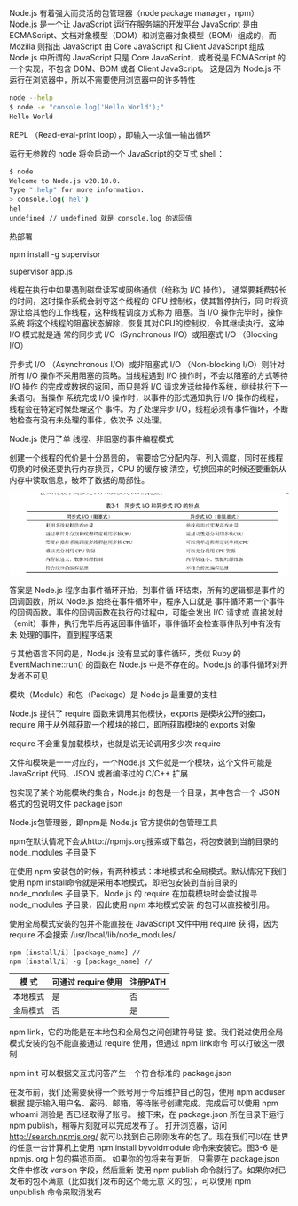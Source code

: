Node.js 有着强大而灵活的包管理器（node package manager，npm）  Node.js 是一个让 JavaScript 运行在服务端的开发平台  JavaScript 是由 ECMAScript、文档对象模型（DOM）和浏览器对象模型（BOM）组成的，而 Mozilla 则指出 JavaScript 由  Core JavaScript 和 Client JavaScript 组成  Node.js 中所谓的 JavaScript 只是 Core JavaScript，或者说是 ECMAScript 的一个实现，不包含 DOM、BOM 或者 Client JavaScript。  这是因为 Node.js 不运行在浏览器中，所以不需要使用浏览器中的许多特性    





```bash
node --help
$ node -e "console.log('Hello World');"
Hello World

```



REPL （Read-eval-print loop），即输入—求值—输出循环

运行无参数的 node 将会启动一个 JavaScript的交互式 shell：

```bash
$ node
Welcome to Node.js v20.10.0.
Type ".help" for more information.
> console.log('hel')
hel
undefined // undefined 就是 console.log 的返回值

```



热部署

npm install -g supervisor

supervisor app.js



线程在执行中如果遇到磁盘读写或网络通信（统称为 I/O 操作），
通常要耗费较长的时间，这时操作系统会剥夺这个线程的 CPU 控制权，使其暂停执行，同
时将资源让给其他的工作线程，这种线程调度方式称为 阻塞。当 I/O 操作完毕时，操作系统
将这个线程的阻塞状态解除，恢复其对CPU的控制权，令其继续执行。这种 I/O 模式就是通
常的同步式 I/O（Synchronous I/O）或阻塞式 I/O （Blocking I/O）

异步式 I/O （Asynchronous I/O）或非阻塞式 I/O （Non-blocking I/O）则针对
所有 I/O 操作不采用阻塞的策略。当线程遇到 I/O 操作时，不会以阻塞的方式等待 I/O 操作
的完成或数据的返回，而只是将 I/O 请求发送给操作系统，继续执行下一条语句。当操作
系统完成 I/O 操作时，以事件的形式通知执行 I/O 操作的线程，线程会在特定时候处理这个
事件。为了处理异步 I/O，线程必须有事件循环，不断地检查有没有未处理的事件，依次予
以处理。

Node.js 使用了单
线程、非阻塞的事件编程模式

创建一个线程的代价是十分昂贵的，
需要给它分配内存、列入调度，同时在线程切换的时候还要执行内存换页，CPU 的缓存被
清空，切换回来的时候还要重新从内存中读取信息，破坏了数据的局部性。



![1703936185151](Node.assets/1703936185151.png)

答案是 Node.js 程序由事件循环开始，到事件循
环结束，所有的逻辑都是事件的回调函数，所以 Node.js 始终在事件循环中，程序入口就是
事件循环第一个事件的回调函数。事件的回调函数在执行的过程中，可能会发出 I/O 请求或
直接发射（emit）事件，执行完毕后再返回事件循环，事件循环会检查事件队列中有没有未
处理的事件，直到程序结束

与其他语言不同的是，Node.js 没有显式的事件循环，类似 Ruby 的 EventMachine::run()
的函数在 Node.js 中是不存在的。Node.js 的事件循环对开发者不可见





模块（Module）和包（Package）是 Node.js 最重要的支柱

Node.js 提供了 require 函数来调用其他模快，exports 是模块公开的接口，require 用于从外部获取一个模块的接口，即所获取模块的 exports 对象



require 不会重复加载模块，也就是说无论调用多少次 require



文件和模块是一一对应的，一个Node.js 文件就是一个模块，这个文件可能是 JavaScript 代码、JSON 或者编译过的 C/C++ 扩展

包实现了某个功能模块的集合，Node.js 的包是一个目录，其中包含一个 JSON 格式的包说明文件 package.json



Node.js包管理器，即npm是 Node.js 官方提供的包管理工具

npm在默认情况下会从http://npmjs.org搜索或下载包，将包安装到当前目录的node_modules
子目录下

在使用 npm 安装包的时候，有两种模式：本地模式和全局模式。默认情况下我们使用 npm
install命令就是采用本地模式，即把包安装到当前目录的 node_modules 子目录下。Node.js
的 require 在加载模块时会尝试搜寻 node_modules 子目录，因此使用 npm 本地模式安装
的包可以直接被引用。

使用全局模式安装的包并不能直接在 JavaScript 文件中用 require 获
得，因为 require 不会搜索 /usr/local/lib/node_modules/

```shell
npm [install/i] [package_name] // 
npm [install/i] -g [package_name] //
```

| 模 式    | 可通过 require 使用 | 注册PATH |
| -------- | ------------------- | -------- |
| 本地模式 | 是                  | 否       |
| 全局模式 | 否                  | 是       |

 npm link，它的功能是在本地包和全局包之间创建符号链
接。我们说过使用全局模式安装的包不能直接通过 require 使用，但通过 npm link命令
可以打破这一限制



npm init 可以根据交互式问答产生一个符合标准的 package.json

在发布前，我们还需要获得一个账号用于今后维护自己的包，使用 npm adduser 根据
提示输入用户名、密码、邮箱，等待账号创建完成。完成后可以使用 npm whoami 测验是
否已经取得了账号。
接下来，在 package.json 所在目录下运行 npm publish，稍等片刻就可以完成发布了。
打开浏览器，访问 http://search.npmjs.org/ 就可以找到自己刚刚发布的包了。现在我们可以在
世界的任意一台计算机上使用 npm install byvoidmodule 命令来安装它。图3-6 是npmjs.
org上包的描述页面。
如果你的包将来有更新，只需要在 package.json 文件中修改 version 字段，然后重新
使用 npm publish 命令就行了。如果你对已发布的包不满意（比如我们发布的这个毫无意
义的包），可以使用 npm unpublish 命令来取消发布